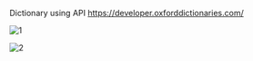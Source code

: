 Dictionary using API https://developer.oxforddictionaries.com/

![1](https://user-images.githubusercontent.com/105712313/215967709-cd748dc2-e64c-4ec7-89ab-dc32eb4bd280.png)

![2](https://user-images.githubusercontent.com/105712313/215967721-ec058338-cb0b-451f-acda-5ff4e7b4fa2e.png)
